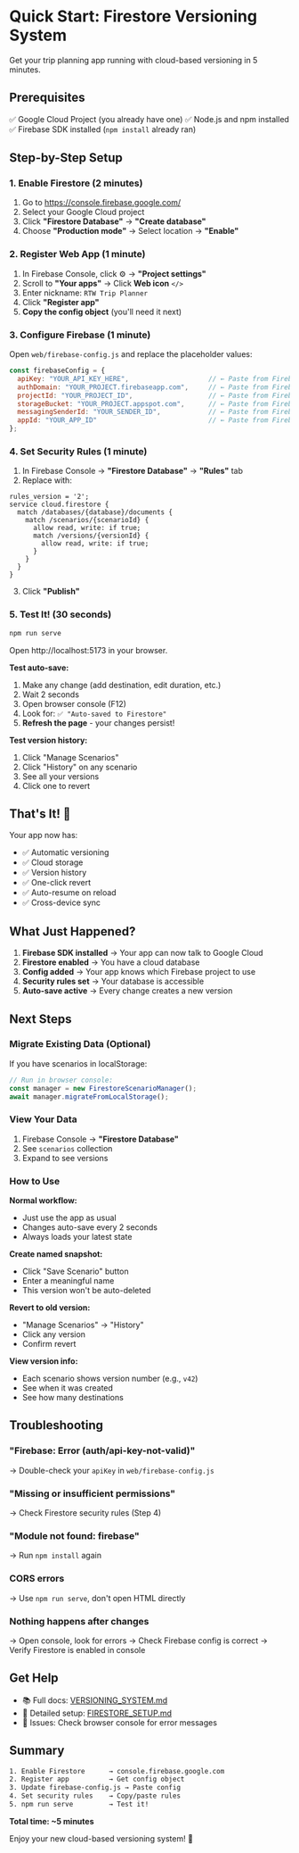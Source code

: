 # Quick Start: Firestore Versioning System

Get your trip planning app running with cloud-based versioning in 5 minutes.

## Prerequisites
✅ Google Cloud Project (you already have one)
✅ Node.js and npm installed
✅ Firebase SDK installed (`npm install` already ran)

## Step-by-Step Setup

### 1. Enable Firestore (2 minutes)

1. Go to https://console.firebase.google.com/
2. Select your Google Cloud project
3. Click **"Firestore Database"** → **"Create database"**
4. Choose **"Production mode"** → Select location → **"Enable"**

### 2. Register Web App (1 minute)

1. In Firebase Console, click ⚙️ → **"Project settings"**
2. Scroll to **"Your apps"** → Click **Web icon** `</>`
3. Enter nickname: `RTW Trip Planner`
4. Click **"Register app"**
5. **Copy the config object** (you'll need it next)

### 3. Configure Firebase (1 minute)

Open `web/firebase-config.js` and replace the placeholder values:

```javascript
const firebaseConfig = {
  apiKey: "YOUR_API_KEY_HERE",                    // ← Paste from Firebase Console
  authDomain: "YOUR_PROJECT.firebaseapp.com",     // ← Paste from Firebase Console
  projectId: "YOUR_PROJECT_ID",                   // ← Paste from Firebase Console
  storageBucket: "YOUR_PROJECT.appspot.com",      // ← Paste from Firebase Console
  messagingSenderId: "YOUR_SENDER_ID",            // ← Paste from Firebase Console
  appId: "YOUR_APP_ID"                            // ← Paste from Firebase Console
};
```

### 4. Set Security Rules (1 minute)

1. In Firebase Console → **"Firestore Database"** → **"Rules"** tab
2. Replace with:

```
rules_version = '2';
service cloud.firestore {
  match /databases/{database}/documents {
    match /scenarios/{scenarioId} {
      allow read, write: if true;
      match /versions/{versionId} {
        allow read, write: if true;
      }
    }
  }
}
```

3. Click **"Publish"**

### 5. Test It! (30 seconds)

```bash
npm run serve
```

Open http://localhost:5173 in your browser.

**Test auto-save:**
1. Make any change (add destination, edit duration, etc.)
2. Wait 2 seconds
3. Open browser console (F12)
4. Look for: `✅ "Auto-saved to Firestore"`
5. **Refresh the page** - your changes persist!

**Test version history:**
1. Click "Manage Scenarios"
2. Click "History" on any scenario
3. See all your versions
4. Click one to revert

## That's It! 🎉

Your app now has:
- ✅ Automatic versioning
- ✅ Cloud storage
- ✅ Version history
- ✅ One-click revert
- ✅ Auto-resume on reload
- ✅ Cross-device sync

## What Just Happened?

1. **Firebase SDK installed** → Your app can now talk to Google Cloud
2. **Firestore enabled** → You have a cloud database
3. **Config added** → Your app knows which Firebase project to use
4. **Security rules set** → Your database is accessible
5. **Auto-save active** → Every change creates a new version

## Next Steps

### Migrate Existing Data (Optional)

If you have scenarios in localStorage:

```javascript
// Run in browser console:
const manager = new FirestoreScenarioManager();
await manager.migrateFromLocalStorage();
```

### View Your Data

1. Firebase Console → **"Firestore Database"**
2. See `scenarios` collection
3. Expand to see versions

### How to Use

**Normal workflow:**
- Just use the app as usual
- Changes auto-save every 2 seconds
- Always loads your latest state

**Create named snapshot:**
- Click "Save Scenario" button
- Enter a meaningful name
- This version won't be auto-deleted

**Revert to old version:**
- "Manage Scenarios" → "History"
- Click any version
- Confirm revert

**View version info:**
- Each scenario shows version number (e.g., `v42`)
- See when it was created
- See how many destinations

## Troubleshooting

### "Firebase: Error (auth/api-key-not-valid)"
→ Double-check your `apiKey` in `web/firebase-config.js`

### "Missing or insufficient permissions"
→ Check Firestore security rules (Step 4)

### "Module not found: firebase"
→ Run `npm install` again

### CORS errors
→ Use `npm run serve`, don't open HTML directly

### Nothing happens after changes
→ Open console, look for errors
→ Check Firebase config is correct
→ Verify Firestore is enabled in console

## Get Help

- 📚 Full docs: [VERSIONING_SYSTEM.md](VERSIONING_SYSTEM.md)
- 🔧 Detailed setup: [FIRESTORE_SETUP.md](FIRESTORE_SETUP.md)
- 🐛 Issues: Check browser console for error messages

## Summary

```bash
1. Enable Firestore      → console.firebase.google.com
2. Register app          → Get config object
3. Update firebase-config.js → Paste config
4. Set security rules    → Copy/paste rules
5. npm run serve         → Test it!
```

**Total time: ~5 minutes**

Enjoy your new cloud-based versioning system! 🚀
